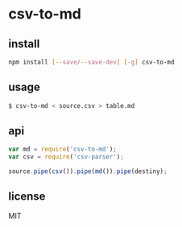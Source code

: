 # csv-to-md

## install

```bash
npm install [--save/--save-dev] [-g] csv-to-md
```

## usage

```bash
$ csv-to-md < source.csv > table.md
```

## api

```js
var md = require('csv-to-md');
var csv = require('csv-parser');

source.pipe(csv()).pipe(md()).pipe(destiny);
```

## license

MIT